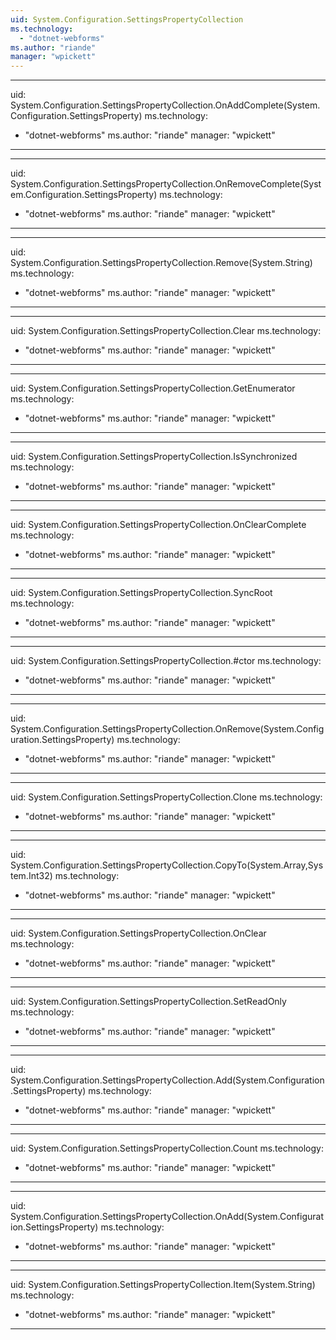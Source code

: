 ```yaml
---
uid: System.Configuration.SettingsPropertyCollection
ms.technology: 
  - "dotnet-webforms"
ms.author: "riande"
manager: "wpickett"
---
```


---
uid: System.Configuration.SettingsPropertyCollection.OnAddComplete(System.Configuration.SettingsProperty)
ms.technology: 
  - "dotnet-webforms"
ms.author: "riande"
manager: "wpickett"
---

---
uid: System.Configuration.SettingsPropertyCollection.OnRemoveComplete(System.Configuration.SettingsProperty)
ms.technology: 
  - "dotnet-webforms"
ms.author: "riande"
manager: "wpickett"
---

---
uid: System.Configuration.SettingsPropertyCollection.Remove(System.String)
ms.technology: 
  - "dotnet-webforms"
ms.author: "riande"
manager: "wpickett"
---

---
uid: System.Configuration.SettingsPropertyCollection.Clear
ms.technology: 
  - "dotnet-webforms"
ms.author: "riande"
manager: "wpickett"
---

---
uid: System.Configuration.SettingsPropertyCollection.GetEnumerator
ms.technology: 
  - "dotnet-webforms"
ms.author: "riande"
manager: "wpickett"
---

---
uid: System.Configuration.SettingsPropertyCollection.IsSynchronized
ms.technology: 
  - "dotnet-webforms"
ms.author: "riande"
manager: "wpickett"
---

---
uid: System.Configuration.SettingsPropertyCollection.OnClearComplete
ms.technology: 
  - "dotnet-webforms"
ms.author: "riande"
manager: "wpickett"
---

---
uid: System.Configuration.SettingsPropertyCollection.SyncRoot
ms.technology: 
  - "dotnet-webforms"
ms.author: "riande"
manager: "wpickett"
---

---
uid: System.Configuration.SettingsPropertyCollection.#ctor
ms.technology: 
  - "dotnet-webforms"
ms.author: "riande"
manager: "wpickett"
---

---
uid: System.Configuration.SettingsPropertyCollection.OnRemove(System.Configuration.SettingsProperty)
ms.technology: 
  - "dotnet-webforms"
ms.author: "riande"
manager: "wpickett"
---

---
uid: System.Configuration.SettingsPropertyCollection.Clone
ms.technology: 
  - "dotnet-webforms"
ms.author: "riande"
manager: "wpickett"
---

---
uid: System.Configuration.SettingsPropertyCollection.CopyTo(System.Array,System.Int32)
ms.technology: 
  - "dotnet-webforms"
ms.author: "riande"
manager: "wpickett"
---

---
uid: System.Configuration.SettingsPropertyCollection.OnClear
ms.technology: 
  - "dotnet-webforms"
ms.author: "riande"
manager: "wpickett"
---

---
uid: System.Configuration.SettingsPropertyCollection.SetReadOnly
ms.technology: 
  - "dotnet-webforms"
ms.author: "riande"
manager: "wpickett"
---

---
uid: System.Configuration.SettingsPropertyCollection.Add(System.Configuration.SettingsProperty)
ms.technology: 
  - "dotnet-webforms"
ms.author: "riande"
manager: "wpickett"
---

---
uid: System.Configuration.SettingsPropertyCollection.Count
ms.technology: 
  - "dotnet-webforms"
ms.author: "riande"
manager: "wpickett"
---

---
uid: System.Configuration.SettingsPropertyCollection.OnAdd(System.Configuration.SettingsProperty)
ms.technology: 
  - "dotnet-webforms"
ms.author: "riande"
manager: "wpickett"
---

---
uid: System.Configuration.SettingsPropertyCollection.Item(System.String)
ms.technology: 
  - "dotnet-webforms"
ms.author: "riande"
manager: "wpickett"
---
